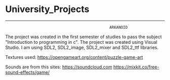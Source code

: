 # University_Projects


_________________________________________________________________________________________________________________

                                                  ARKANOID
                  
The project was created in the first semester of studies to pass the subject "Introduction to programming in c".
The project was created using Visual Studio. 
I am using SDL2, SDL2_image, SDL2_mixer and SDL2_ttf libraries.

Textures used:
https://opengameart.org/content/puzzle-game-art

Sounds are from this sites:
https://soundcloud.com
https://mixkit.co/free-sound-effects/game/


